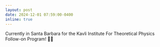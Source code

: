 ```yaml
---
layout: post
date: 2024-12-01 07:59:00-0400
inline: true
---
```

Currently in Santa Barbara for the Kavli Institute For Theoretical Physics Follow-on Program! 🌴🍊


